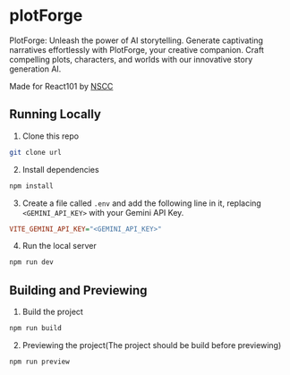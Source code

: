 # plotForge

PlotForge: Unleash the power of AI storytelling. Generate captivating narratives effortlessly with PlotForge, your creative companion. Craft compelling plots, characters, and worlds with our innovative story generation AI.

Made for React101 by [NSCC](https://nscckiet.tech)

## Running Locally

1. Clone this repo
```sh
git clone url
```

2. Install dependencies
```sh
npm install
```

3. Create a file called `.env` and add the following line in it, replacing `<GEMINI_API_KEY>` with your Gemini API Key.
```ini
VITE_GEMINI_API_KEY="<GEMINI_API_KEY>"
```

4. Run the local server
```sh
npm run dev
```

## Building and Previewing

1. Build the project
```sh
npm run build
```

2. Previewing the project(The project should be build before previewing)
```sh
npm run preview
```
